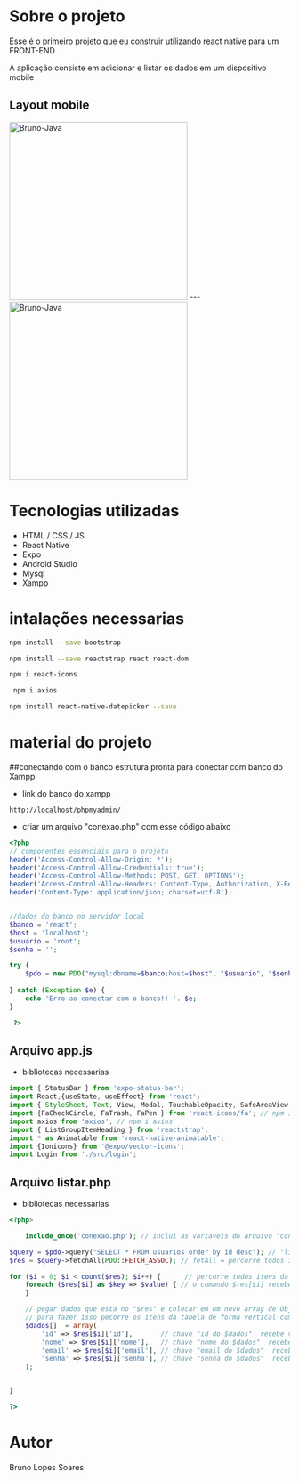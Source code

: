 
# Sobre o projeto

Esse é o primeiro projeto que eu construir utilizando react native para um FRONT-END

A aplicação consiste em adicionar e listar os dados em um dispositivo mobile

## Layout mobile
  
  <div style="display: inline-block;">
  <img  alt="Bruno-Java"  width="320" src="https://user-images.githubusercontent.com/107335359/178506133-6fdf0ab8-ca98-49b3-b695-86b1123a4641.png">
  ---
  <img  alt="Bruno-Java"  width="320" src="https://user-images.githubusercontent.com/107335359/178510151-e888597a-b260-410a-80a3-edde7c7a8cc4.png">
  </div>

# Tecnologias utilizadas

- HTML / CSS / JS 
- React Native
- Expo
- Android Studio
- Mysql
- Xampp

# intalações necessarias

```bash
npm install --save bootstrap
```
```bash
npm install --save reactstrap react react-dom
```
```bash
npm i react-icons
```
```bash
 npm i axios
```
```bash
npm install react-native-datepicker --save
```
# material do projeto

##conectando com o banco
estrutura pronta para conectar com banco do Xampp
- link do banco do xampp 
```
http://localhost/phpmyadmin/
```

- criar um arquivo "conexao.php" com esse código abaixo

```php
<?php 
// componentes essenciais para o projeto
header('Access-Control-Allow-Origin: *');
header('Access-Control-Allow-Credentials: true');
header('Access-Control-Allow-Methods: POST, GET, OPTIONS');
header('Access-Control-Allow-Headers: Content-Type, Authorization, X-Requested-With'); 
header('Content-Type: application/json; charset=utf-8');  


//dados do banco no servidor local
$banco = 'react';
$host = 'localhost';
$usuario = 'root';
$senha = '';

try { 
	$pdo = new PDO("mysql:dbname=$banco;host=$host", "$usuario", "$senha");
	
} catch (Exception $e) {
	echo 'Erro ao conectar com o banco!! '. $e;
}

 ?>
```

## Arquivo app.js
- bibliotecas necessarias

```js
import { StatusBar } from 'expo-status-bar';
import React,{useState, useEffect} from 'react';
import { StyleSheet, Text, View, Modal, TouchableOpacity, SafeAreaView, TextInput, Alert, ScrollView } from 'react-native';
import {FaCheckCircle, FaTrash, FaPen } from 'react-icons/fa'; // npm i react-icons
import axios from 'axios'; // npm i axios
import { ListGroupItemHeading } from 'reactstrap';
import * as Animatable from 'react-native-animatable';
import {Ionicons} from '@expo/vector-icons';
import Login from './src/login';
```
## Arquivo listar.php
- bibliotecas necessarias

```php
<?php>

    include_once('conexao.php'); // inclui as variaveis do arquivo "conexao.php" nesce arquivo

$query = $pdo->query("SELECT * FROM usuarios order by id desc"); // "listar todos dados" da tabela "usuarios" por "id" em ordem "decresente" 
$res = $query->fetchAll(PDO::FETCH_ASSOC); // fetAll = percorre todos itens da tabela e PDO::FETCH_ASSOC = percorrer de forma de matriz 

for ($i = 0; $i < count($res); $i++) {      // percorre todos itens da tabela
    foreach ($res[$i] as $key => $value) { // o comando $res[$i] recebe apelido com "as" e agora pode ser chamado como "$key", e assim temos (chave => valor que a chave recebe)  
    }

    // pegar dados que esta no "$res" e colocar em um novo array de Objetos
    // para fazer isso pecorre os itens da tabela de forma vertical com o comando abaixo
    $dados[]  = array(
        'id' => $res[$i]['id'],       // chave "id do $dados"  recebe valores da coluna "id do $res[$i]['id']"
        'nome' => $res[$i]['nome'],   // chave "nome do $dados"  recebe valores da coluna "nome do $res[$i]['id']"
        'email' => $res[$i]['email'], // chave "email do $dados"  recebe valores da coluna "email do $res[$i]['id']"
        'senha' => $res[$i]['senha'], // chave "senha do $dados"  recebe valores da coluna "senha do $res[$i]['id']"
    );


}

?>

```

# Autor

Bruno Lopes Soares
